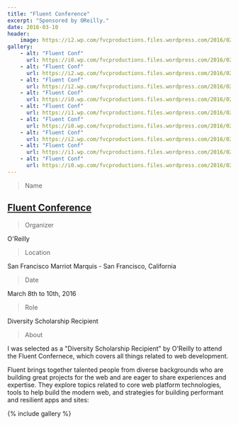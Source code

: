 ```yaml
---
title: "Fluent Conference"
excerpt: "Sponsored by OReilly."
date: 2016-03-10
header:
    image: https://i2.wp.com/fvcproductions.files.wordpress.com/2016/02/img_0526.jpg
gallery:
    - alt: "Fluent Conf"
      url: https://i0.wp.com/fvcproductions.files.wordpress.com/2016/02/img_0510.jpg
    - alt: "Fluent Conf"
      url: https://i2.wp.com/fvcproductions.files.wordpress.com/2016/02/img_0491.jpg
    - alt: "Fluent Conf"
      url: https://i2.wp.com/fvcproductions.files.wordpress.com/2016/02/img_0484.jpg
    - alt: "Fluent Conf"
      url: https://i0.wp.com/fvcproductions.files.wordpress.com/2016/02/img_0520.jpg
    - alt: "Fluent Conf"
      url: https://i1.wp.com/fvcproductions.files.wordpress.com/2016/02/img_0556.jpg
    - alt: "Fluent Conf"
      url: https://i0.wp.com/fvcproductions.files.wordpress.com/2016/02/img_0527.jpg
    - alt: "Fluent Conf"
      url: https://i2.wp.com/fvcproductions.files.wordpress.com/2016/02/img_0526.jpg
    - alt: "Fluent Conf"
      url: https://i1.wp.com/fvcproductions.files.wordpress.com/2016/02/img_0502.jpg
    - alt: "Fluent Conf"
      url: https://i0.wp.com/fvcproductions.files.wordpress.com/2016/02/img_0527.jpg
---
```


> Name

## <a title="Fluent Conference" href="https://conferences.oreilly.com/fluent/javascript-html-us/" target="_blank">Fluent Conference</a>

> Organizer

O'Reilly

> Location

San Francisco Marriot Marquis - San Francisco, California

> Date

March 8th to 10th, 2016

> Role

Diversity Scholarship Recipient

> About

I was selected as a "Diversity Scholarship Recipient" by O'Reilly to attend the Fluent Confernece, which covers all things related to web development.

Fluent brings together talented people from diverse backgrounds who are building great projects for the web and are eager to share experiences and expertise. They explore topics related to core web platform technologies, tools to help build the modern web, and strategies for building performant and resilient apps and sites:

{% include gallery %}